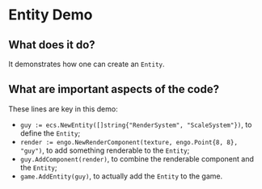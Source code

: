 # Entity Demo

## What does it do?
It demonstrates how one can create an `Entity`.   

## What are important aspects of the code?
These lines are key in this demo:

* `guy := ecs.NewEntity([]string{"RenderSystem", "ScaleSystem"})`, to define the `Entity`;
* `render := engo.NewRenderComponent(texture, engo.Point{8, 8}, "guy")`, to add something renderable to the `Entity`;
* `guy.AddComponent(render)`, to combine the renderable component and the `Entity`;
* `game.AddEntity(guy)`, to actually add the `Entity` to the game.
